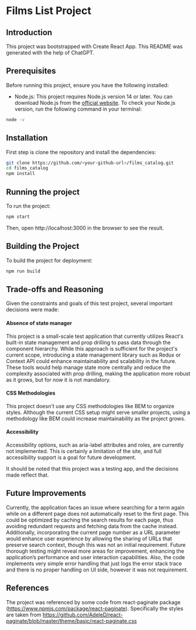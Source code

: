 # Films List Project

## Introduction

This project was bootstrapped with Create React App. This README was generated with the help of ChatGPT.

## Prerequisites

Before running this project, ensure you have the following installed:

- Node.js: This project requires Node.js version 14 or later. You can download Node.js from the [official website](https://nodejs.org/). To check your Node.js version, run the following command in your terminal:

```bash
node -v
```

## Installation

First step is clone the repository and install the dependencies:

```bash
git clone https://github.com/<your-github-url>/films_catalog.git
cd films_catalog
npm install
```

## Running the project

To run the project:

```bash
npm start
```

Then, open http://localhost:3000 in the browser to see the result.

## Building the Project

To build the project for deployment:

```bash
npm run build
```

## Trade-offs and Reasoning

Given the constraints and goals of this test project, several important decisions were made:

#### Absence of state manager

This project is a small-scale test application that currently utilizes React's built-in state management and prop drilling to pass data through the component hierarchy. While this approach is sufficient for the project's current scope, introducing a state management library such as Redux or Context API could enhance maintainability and scalability in the future. These tools would help manage state more centrally and reduce the complexity associated with prop drilling, making the application more robust as it grows, but for now it is not mandatory.

#### CSS Methodologies

This project doesn't use any CSS methodologies like BEM to organize styles. Although the current CSS setup might serve smaller projects, using a methodology like BEM could increase maintainability as the project grows.


#### Accessibility

Accessibility options, such as aria-label attributes and roles, are currently not implemented. This is certainly a limitation of the site, and full accessibility support is a goal for future development.

It should be noted that this project was a testing app, and the decisions made reflect that.

## Future Improvements

Currently, the application faces an issue where searching for a term again while on a different page does not automatically reset to the first page. This could be optimized by caching the search results for each page, thus avoiding redundant requests and fetching data from the cache instead. Additionally, incorporating the current page number as a URL parameter would enhance user experience by allowing the sharing of URLs that preserve search context, though this was not an initial requirement. Future thorough testing might reveal more areas for improvement, enhancing the application’s performance and user interaction capabilities.
Also, the code implements very simple error handling that just logs the error stack trace and there is no proper handling on UI side, however it was not requirement.


## References

The project was referenced by some code from react-paginate package (https://www.npmjs.com/package/react-paginate). Specifically the styles are taken from https://github.com/AdeleD/react-paginate/blob/master/theme/basic/react-paginate.css

